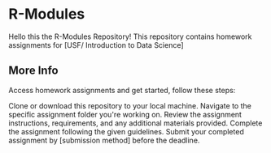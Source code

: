 # R-Modules

Hello this the R-Modules Repository! This repository contains homework assignments for [USF/ Introduction to Data Science] 

## More Info

Access homework assignments and get started, follow these steps:

Clone or download this repository to your local machine.
Navigate to the specific assignment folder you're working on.
Review the assignment instructions, requirements, and any additional materials provided.
Complete the assignment following the given guidelines.
Submit your completed assignment by [submission method] before the deadline.
